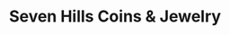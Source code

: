 ---
title: "Seven Hills Coins & Jewelry"
url: /lynchburg/seven-hills-coins-and-jewelry/
shop: jewelry
---